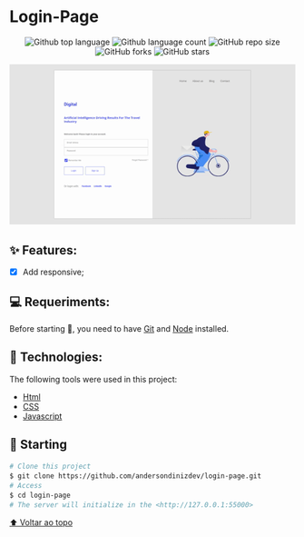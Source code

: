 # Login-Page

<!---Esses são exemplos. Veja https://shields.io para outras pessoas ou para personalizar este conjunto de escudos. Você pode querer incluir dependências, status do projeto e informações de licença aqui--->

<p align="center">
  <img alt="Github top language" src="https://img.shields.io/github/languages/top/andersondinizdev/login-page?style=for-the-badge">
  
  <img alt="Github language count" src="https://img.shields.io/github/languages/count/andersondinizdev/login-page?style=for-the-badge">
  
  <img alt="GitHub repo size" src="https://img.shields.io/github/repo-size/andersondinizdev/login-page?style=for-the-badge">

  <img alt="GitHub forks" src="https://img.shields.io/github/forks/andersondinizdev/login-page?style=for-the-badge">
    
  <img alt="GitHub stars" src="https://img.shields.io/github/stars/andersondinizdev/login-page?style=for-the-badge"/> 

</p>

<p align="center">
<img src="/assets/print.gif" alt="exemplo imagem"/>
 </p>

## ✨ Features:

- [x] Add responsive;

## 💻 Requeriments:

Before starting :checkered_flag:, you need to have [Git](https://git-scm.com) and [Node](https://nodejs.org/en/) installed.

## 🚀 Technologies:

The following tools were used in this project:

- [Html](https://developer.mozilla.org/pt-BR/docs/Web/HTML/Element/html/)  
- [CSS](https://developer.mozilla.org/pt-BR/docs/Web/CSS) 
- [Javascript](https://developer.mozilla.org/pt-BR/docs/Web/JavaScript)

## :checkered_flag: Starting ##

```bash
# Clone this project
$ git clone https://github.com/andersondinizdev/login-page.git
# Access
$ cd login-page
# The server will initialize in the <http://127.0.0.1:55000>
```
[⬆ Voltar ao topo](#login-page)<br>
